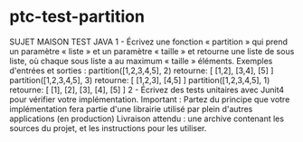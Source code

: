 # ptc-test-partition
SUJET MAISON TEST JAVA 1 - Écrivez une fonction « partition » qui prend un paramètre « liste » et un paramètre « taille » et retourne une liste de sous liste, où chaque sous liste a au maximum « taille » éléments. Exemples d'entrées et sorties :     partition([1,2,3,4,5], 2) retourne: [ [1,2], [3,4], [5] ] partition([1,2,3,4,5], 3) retourne: [ [1,2,3], [4,5] ] partition([1,2,3,4,5], 1) retourne: [ [1], [2], [3], [4], [5] ]     2 - Écrivez des tests unitaires avec Junit4 pour vérifier votre implémentation.  Important : Partez du principe que votre implémentation fera partie d'une librairie utilisé par plein d'autres applications (en production) Livraison attendu : une archive contenant les sources du projet, et les instructions pour les utiliser.
